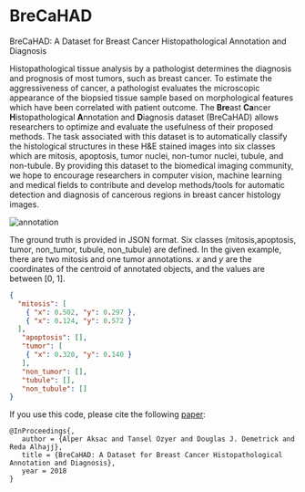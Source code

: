 # BreCaHAD
BreCaHAD: A Dataset for Breast Cancer Histopathological Annotation and Diagnosis

Histopathological tissue analysis by a pathologist determines the diagnosis and prognosis of most tumors, such as breast cancer. To estimate the aggressiveness of cancer, a pathologist evaluates the microscopic appearance of the biopsied tissue sample based on morphological features which have been correlated with patient outcome. The **Bre**ast **Ca**ncer **H**istopathological **A**nnotation and **D**iagnosis dataset (BreCaHAD) allows researchers to optimize and evaluate the usefulness of their proposed methods. The task associated with this dataset is to automatically classify the histological structures in these H&E stained images into six classes which are mitosis, apoptosis, tumor nuclei, non-tumor nuclei, tubule, and non-tubule. By providing this dataset to the biomedical imaging community, we hope to encourage researchers in computer vision, machine learning and medical fields to contribute and develop methods/tools for automatic detection and diagnosis of cancerous regions in breast cancer histology images.

![annotation](groundTruth_display/SF-96-2086-A2-0011.png "Annotation Example")

The ground truth is provided in JSON format. Six classes (mitosis,apoptosis, tumor, non_tumor, tubule, non_tubule) are defined. In the given example, there are two mitosis and one tumor annotations. *x* and *y* are the coordinates of the centroid of annotated objects, and the values are between [0, 1].

```json
{
  "mitosis": [
    { "x": 0.502, "y": 0.297 },
    { "x": 0.124, "y": 0.572 }
  ],
   "apoptosis": [],
   "tumor": [
    { "x": 0.320, "y": 0.140 }
   ],
   "non_tumor": [],
   "tubule": [],
   "non_tubule": []
}
```

If you use this code, please cite the following [paper]():

```
@InProceedings{,
   author = {Alper Aksac and Tansel Ozyer and Douglas J. Demetrick and Reda Alhajj},
   title = {BreCaHAD: A Dataset for Breast Cancer Histopathological Annotation and Diagnosis},
   year = 2018
}
```